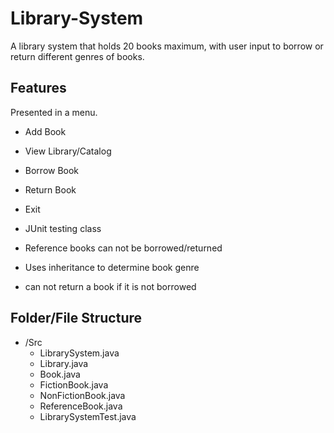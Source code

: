 # Library-System
A library system that holds 20 books maximum, with user input to borrow or return different genres of books.

## Features

Presented in a menu.
- Add Book
- View Library/Catalog
- Borrow Book
- Return Book
- Exit

- JUnit testing class
- Reference books can not be borrowed/returned
- Uses inheritance to determine book genre
- can not return a book if it is not borrowed

## Folder/File Structure

- /Src
    - LibrarySystem.java
    - Library.java
    - Book.java
    - FictionBook.java
    - NonFictionBook.java
    - ReferenceBook.java
    - LibrarySystemTest.java

